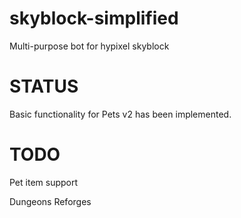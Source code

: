 # skyblock-simplified
Multi-purpose bot for hypixel skyblock

# STATUS
Basic functionality for Pets v2 has been implemented.

# TODO
Pet item support

Dungeons Reforges
